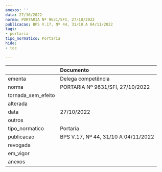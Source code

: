 ```yaml
---
anexos: ''
data: 27/10/2022
norma: PORTARIA Nº 9631/SFI, 27/10/2022
publicacao: BPS V.17, Nº 44, 31/10 A 04/11/2022
tags:
- portaria
tipo_normatico: Portaria
hide: 
- toc 
 
---
```


|                    | Documento                           |
|:-------------------|:------------------------------------|
| ementa             | Delega competência                  |
| norma              | PORTARIA Nº 9631/SFI, 27/10/2022    |
| tornada_sem_efeito |                                     |
| alterada           |                                     |
| data               | 27/10/2022                          |
| outros             |                                     |
| tipo_normatico     | Portaria                            |
| publicacao         | BPS V.17, Nº 44, 31/10 A 04/11/2022 |
| revogada           |                                     |
| em_vigor           |                                     |
| anexos             |                                     |